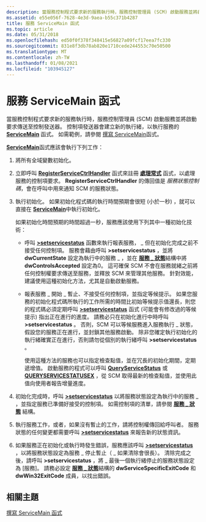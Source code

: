 ```yaml
---
description: 當服務控制程式要求新的服務執行時，服務控制管理員 (SCM) 啟動服務並將啟動要求傳送至控制發送器。
ms.assetid: e55e056f-7628-4e3d-9aea-b55c371b4287
title: 服務 ServiceMain 函式
ms.topic: article
ms.date: 05/31/2018
ms.openlocfilehash: ed50f0f378f348415e56827a09fcf17eea7fc330
ms.sourcegitcommit: 831e8f3db78ab820e1710cede244553c70e50500
ms.translationtype: MT
ms.contentlocale: zh-TW
ms.lasthandoff: 01/08/2021
ms.locfileid: "103945127"
---
```

# <a name="service-servicemain-function"></a>服務 ServiceMain 函式

當服務控制程式要求新的服務執行時，服務控制管理員 (SCM) 啟動服務並將啟動要求傳送至控制發送器。 控制項發送器會建立新的執行緒，以執行服務的 [**ServiceMain**](/windows/win32/api/winsvc/nc-winsvc-lpservice_main_functiona) 函式。 如需範例，請參閱 [撰寫 ServiceMain](writing-a-servicemain-function.md)函式。

[**ServiceMain**](/windows/win32/api/winsvc/nc-winsvc-lpservice_main_functiona)函式應該會執行下列工作：

1.  將所有全域變數初始化。
2.  立即呼叫 [**RegisterServiceCtrlHandler**](/windows/desktop/api/Winsvc/nf-winsvc-registerservicectrlhandlera) 函式來註冊 [**處理常式**](/windows/desktop/api/Winsvc/nc-winsvc-lphandler_function) 函式，以處理服務的控制項要求。 **RegisterServiceCtrlHandler** 的傳回值是 *服務狀態控制碼*，會在呼叫中用來通知 SCM 的服務狀態。
3.  執行初始化。 如果初始化程式碼的執行時間預期會很短 (小於一秒) ，就可以直接在 [**ServiceMain**](/windows/win32/api/winsvc/nc-winsvc-lpservice_main_functiona)中執行初始化。

    如果初始化時間預期的時間超過一秒，服務應該使用下列其中一種初始化技術：

    -   呼叫 [**>setservicestatus**](/windows/desktop/api/Winsvc/nf-winsvc-setservicestatus) 函數來執行報表服務， \_ 但在初始化完成之前不接受任何控制項。 服務會藉由呼叫 **>setservicestatus** ，並將 **dwCurrentState** 設定為執行中的服務 \_ ，並在 [**服務 \_ 狀態**](/windows/desktop/api/Winsvc/ns-winsvc-service_status)結構中將 **dwControlsAccepted** 設定為0。 這可確保 SCM 不會在服務就緒之前將任何控制權要求傳送至服務，並釋放 SCM 來管理其他服務。 針對效能，建議使用這種初始化方法，尤其是自動啟動服務。
    -   報表服務 \_ 開始 \_ 暫止、不接受任何控制項，並指定等候提示。 如果您服務的初始化程式碼所執行的工作所需的時間比初始等候提示值還長，則您的程式碼必須定期呼叫 [**>setservicestatus**](/windows/desktop/api/Winsvc/nf-winsvc-setservicestatus) 函式 (可能會有修改過的等候提示) 指出正在進行的進度。 請務必只在初始化進行中時呼叫 **>setservicestatus** 。 否則，SCM 可以等候服務進入服務執行 \_ 狀態，假設您的服務正在進行，並封鎖其他服務啟動。 除非您確定執行初始化的執行緒確實正在進行，否則請勿從個別的執行緒呼叫 **>setservicestatus** 。

        使用這種方法的服務也可以指定檢查點值，並在冗長的初始化期間，定期遞增值。 啟動服務的程式可以呼叫 [**QueryServiceStatus**](/windows/desktop/api/Winsvc/nf-winsvc-queryservicestatus) 或 [**QUERYSERVICESTATUSEX**](/windows/desktop/api/Winsvc/nf-winsvc-queryservicestatusex) ，從 SCM 取得最新的檢查點值，並使用此值向使用者報告增量進度。

4.  初始化完成時，呼叫 [**>setservicestatus**](/windows/desktop/api/Winsvc/nf-winsvc-setservicestatus) 以將服務狀態設定為執行中的服務 \_ ，並指定服務已準備好接受的控制項。 如需控制項的清單，請參閱 [**服務 \_ 狀態**](/windows/desktop/api/Winsvc/ns-winsvc-service_status) 結構。
5.  執行服務工作，或者，如果沒有暫止的工作，請將控制權傳回給呼叫者。 服務狀態的任何變更都需要呼叫 [**>setservicestatus**](/windows/desktop/api/Winsvc/nf-winsvc-setservicestatus) 來報告新的狀態資訊。
6.  如果服務正在初始化或執行時發生錯誤，服務應該呼叫 [**>setservicestatus**](/windows/desktop/api/Winsvc/nf-winsvc-setservicestatus) ，以將服務狀態設定為服務 \_ 停止暫止（ \_ 如果清除會很長）。 清除完成之後，請呼叫 **>setservicestatus** ，將 \_ 最後一個執行緒停止的服務狀態設定為 [服務]。 請務必設定 [**服務 \_ 狀態**](/windows/desktop/api/Winsvc/ns-winsvc-service_status)結構的 **dwServiceSpecificExitCode** 和 **dwWin32ExitCode** 成員，以找出錯誤。

## <a name="related-topics"></a>相關主題

<dl> <dt>

[撰寫 ServiceMain 函式](writing-a-servicemain-function.md)
</dt> </dl>

 

 
